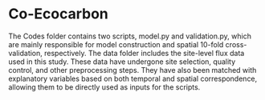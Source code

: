 # Co-Ecocarbon
The Codes folder contains two scripts, model.py and validation.py, which are mainly responsible for model construction and spatial 10-fold cross-validation, respectively.
The data folder includes the site-level flux data used in this study. These data have undergone site selection, quality control, and other preprocessing steps. They have also been matched with explanatory variables based on both temporal and spatial correspondence, allowing them to be directly used as inputs for the scripts.
